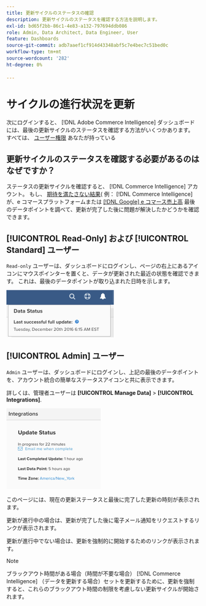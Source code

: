 ```yaml
---
title: 更新サイクルのステータスの確認
description: 更新サイクルのステータスを確認する方法を説明します。
exl-id: bd65f2bb-86c1-4e83-a132-797694ddb086
role: Admin, Data Architect, Data Engineer, User
feature: Dashboards
source-git-commit: adb7aaef1cf914d43348abf5c7e4bec7c51bed0c
workflow-type: tm+mt
source-wordcount: '282'
ht-degree: 0%

---
```


# サイクルの進行状況を更新

次にログインすると、 [!DNL Adobe Commerce Intelligence] ダッシュボードには、最後の更新サイクルのステータスを確認する方法がいくつかあります。 すべては、 [ユーザー権限](../administrator/user-management/user-management.md) あなたが持っている

## 更新サイクルのステータスを確認する必要があるのはなぜですか？

ステータスの更新サイクルを確認すると、 [!DNL Commerce Intelligence] アカウント。 もし、 [期待を満たさない結果](../data-analyst/data-warehouse-mgr/data-and-updates-faq.md)( 例： [!DNL Commerce Intelligence] が、e コマースプラットフォームまたは [[!DNL Google] e コマース売上高](https://experienceleague.adobe.com/docs/commerce-knowledge-base/kb/troubleshooting/miscellaneous/diagnosing-google-ecommerce-revenue-discrepancies.html) 最後のデータポイントを調べて、更新が完了した後に問題が解決したかどうかを確認できます。

## [!UICONTROL Read-Only] および [!UICONTROL Standard] ユーザー

`Read-only` ユーザーは、ダッシュボードにログインし、ページの右上にあるアイコンにマウスポインターを置くと、データが更新された最近の状態を確認できます。 これは、最後のデータポイントが取り込まれた日時を示します。

![](../../mbi/assets/last-success-data.png)

## [!UICONTROL Admin] ユーザー

`Admin` ユーザーは、ダッシュボードにログインし、上記の最後のデータポイントを、アカウント統合の簡単なステータスアイコンと共に表示できます。

詳しくは、管理者ユーザーは **[!UICONTROL Manage Data]** > **[!UICONTROL Integrations]**.

![](../../mbi/assets/detail-manage-data-integrations.png)

このページには、現在の更新ステータスと最後に完了した更新の時刻が表示されます。

更新が進行中の場合は、更新が完了した後に電子メール通知をリクエストするリンクが表示されます。

更新が進行中でない場合は、更新を強制的に開始するためのリンクが表示されます。

>[!NOTE]
>
>ブラックアウト時間がある場合（時間が不要な場合） [!DNL Commerce Intelligence] （データを更新する場合）セットを更新するために、更新を強制すると、これらのブラックアウト時間の制限を考慮しない更新サイクルが開始されます。
